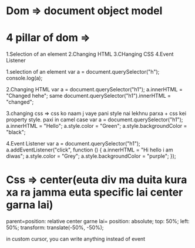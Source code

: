 # Dom => document object model

# 4 pillar of dom =>

1.Selection of an element
2.Changing HTML
3.CHanging CSS
4.Event Listener

1.selection of an element
var a = document.querySelector("h");
console.log(a);

2.Changing HTML
var a = document.querySelector("h1");
a.innerHTML = "Changed hehe";
same
document.querySelector("h1").innerHTML = "changed";

3.changing css => css ko naam j vaye pani style nai lekhnu parxa + css kei property style. paxi in camel case
var a = document.querySelector("h1");
a.innerHTML = "Hello";
a.style.color = "Green";
a.style.backgroundColor = "black";

4.Event Listener
var a = document.querySelector("h1");
a.addEventListener("click", function () {
a.innerHTML = "Hi hello i am diwas";
a.style.color = "Grey";
a.style.backgroundColor = "purple";
});

# Css => center(euta div ma duita kura xa ra jamma euta specific lai center garna lai)

parent=position: relative
center garne lai= position: absolute;
top: 50%;
left: 50%;
transform: translate(-50%, -50%);

in custom cursor, you can write anything instead of event
